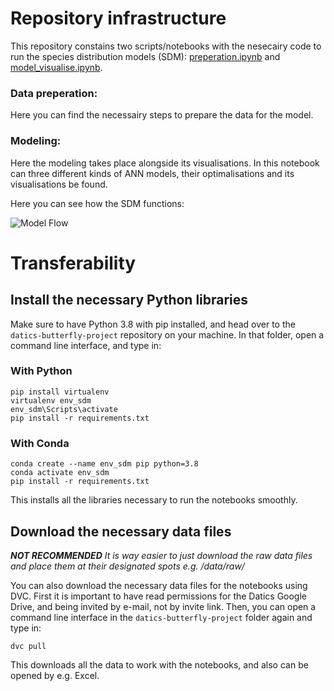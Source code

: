 # Repository infrastructure
This repository constains two scripts/notebooks with the nesecairy code to run the species distribution models (SDM): [preperation.ipynb](https://git.fhict.nl/I344070/datics-butterfly-project/-/blob/development/src/preparation.ipynb) and [model_visualise.ipynb](https://git.fhict.nl/I344070/datics-butterfly-project/-/blob/development/src/model_visualise.ipynb).

### Data preperation:
Here you can find the necessairy steps to prepare the data for the model.

### Modeling:
Here the modeling takes place alongside its visualisations. In this notebook can three different kinds of ANN models, their optimalisations and its visualisations be found.

Here you can see how the SDM functions:

![Model Flow](https://i.ibb.co/2MJW0TH/sdm-pipeline.png "Model Flow")  


# Transferability

## Install the necessary Python libraries

Make sure to have Python 3.8 with pip installed, and head over to the `datics-butterfly-project` repository on your machine. In that folder, open a command line interface, and type in:

### With Python
```
pip install virtualenv
virtualenv env_sdm
env_sdm\Scripts\activate
pip install -r requirements.txt
```

### With Conda
```
conda create --name env_sdm pip python=3.8
conda activate env_sdm
pip install -r requirements.txt
```

This installs all the libraries necessary to run the notebooks smoothly. 

## Download the necessary data files
***NOT RECOMMENDED** It is way easier to just download the raw data files and place them at their designated spots e.g. /data/raw/*

You can also download the necessary data files for the notebooks using DVC. First it is important to have read permissions for the Datics Google Drive, and being invited by e-mail, not by invite link. Then, you can open a command line interface in the `datics-butterfly-project` folder again and type in:
```
dvc pull
```
This downloads all the data to work with the notebooks, and also can be opened by e.g. Excel.